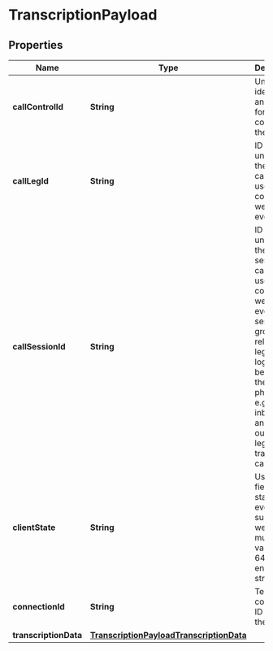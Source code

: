 

# TranscriptionPayload


## Properties

| Name | Type | Description | Notes |
|------------ | ------------- | ------------- | -------------|
|**callControlId** | **String** | Unique identifier and token for controlling the call. |  [optional] |
|**callLegId** | **String** | ID that is unique to the call and can be used to correlate webhook events. |  [optional] |
|**callSessionId** | **String** | ID that is unique to the call session and can be used to correlate webhook events. Call session is a group of related call legs that logically belong to the same phone call, e.g. an inbound and outbound leg of a transferred call. |  [optional] |
|**clientState** | **String** | Use this field to add state to every subsequent webhook. It must be a valid Base-64 encoded string. |  [optional] |
|**connectionId** | **String** | Telnyx connection ID used in the call. |  [optional] |
|**transcriptionData** | [**TranscriptionPayloadTranscriptionData**](TranscriptionPayloadTranscriptionData.md) |  |  [optional] |



